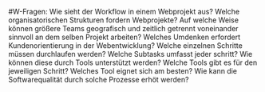 #W-Fragen:
Wie sieht der Workflow in einem Webprojekt aus?
Welche organisatorischen Strukturen fordern Webprojekte?
Auf welche Weise können größere Teams geografisch und zeitlich getrennt voneinander sinnvoll an dem selben Projekt arbeiten?
Welches Umdenken erfordert Kundenorientierung in der Webentwicklung?
Welche einzelnen Schritte müssen durchlaufen werden?
Welche Subtasks umfasst jeder schritt?
Wie können diese durch Tools unterstützt werden?
Welche Tools gibt es für den jeweiligen Schritt?
Welches Tool eignet sich am besten?
Wie kann die Softwarequalität durch solche Prozesse erhöt werden?

